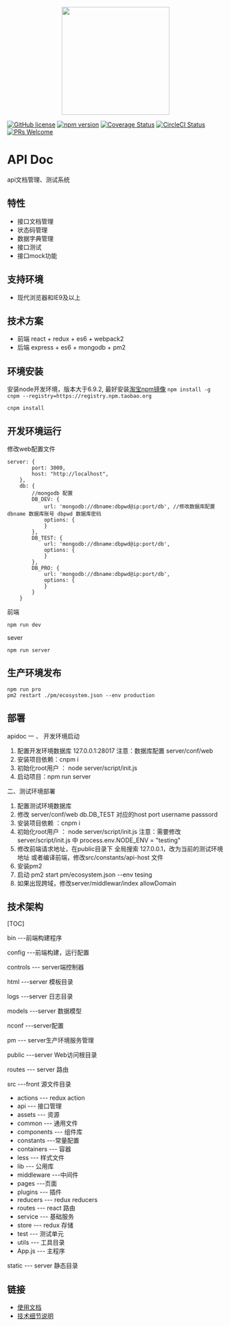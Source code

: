 <p align="center">
  <a href="http://apidoc.hefantv.com">
    <img width="251" src="https://i.imgur.com/UeQhrLo.png">
  </a>
</p>


 [![GitHub license](https://img.shields.io/badge/license-MIT-blue.svg)](https://github.com/facebook/react/blob/master/LICENSE) [![npm version](https://img.shields.io/npm/v/react.svg?style=flat)](https://www.npmjs.com/package/react) [![Coverage Status](https://img.shields.io/coveralls/facebook/react/master.svg?style=flat)](https://coveralls.io/github/facebook/react?branch=master) [![CircleCI Status](https://circleci.com/gh/facebook/react.svg?style=shield&circle-token=:circle-token)](https://circleci.com/gh/facebook/react) [![PRs Welcome](https://img.shields.io/badge/PRs-welcome-brightgreen.svg)](https://reactjs.org/docs/how-to-contribute.html#your-first-pull-request)

# API Doc
api文档管理、测试系统


## 特性
* 接口文档管理
* 状态码管理
* 数据字典管理
* 接口测试
* 接口mock功能

## 支持环境

* 现代浏览器和IE9及以上

## 技术方案

* 前端 react + redux + es6 + webpack2
* 后端 express + es6 + mongodb + pm2 

## 环境安装
安装node开发环境，版本大于6.9.2, 最好安装[淘宝npm镜像](http://npm.taobao.org/) `npm install -g cnpm --registry=https://registry.npm.taobao.org`  


```
cnpm install 
```
## 开发环境运行

修改web配置文件

```
server: {
        port: 3000,
        host: "http://localhost",
    },
    db: {
        //mongodb 配置
        DB_DEV: {
            url: 'mongodb://dbname:dbpwd@ip:port/db', //修改数据库配置 dbname 数据库账号 dbpwd 数据库密码
            options: {
            }
        },
        DB_TEST: {
            url: 'mongodb://dbname:dbpwd@ip:port/db',
            options: {
            }
        },
        DB_PRO: {
            url: 'mongodb://dbname:dbpwd@ip:port/db',
            options: {
            }
        }
    }
```

前端

```
npm run dev
```

sever

```
npm run server
```

## 生产环境发布

```
npm run pro
pm2 restart ./pm/ecosystem.json --env production
```
## 部署

apidoc 
一 、 开发环境启动
1. 配置开发环境数据库
127.0.0.1:28017 
注意：数据库配置 server/conf/web
2. 安装项目依赖：cnpm i
3. 初始化root用户 ： node server/script/init.js
4. 启动项目：npm run server

二、测试环境部署

1. 配置测试环境数据库
2. 修改 server/conf/web db.DB_TEST 对应的host port username passsord
3. 安装项目依赖 ：cnpm i
4. 初始化root用户 ： node server/script/init.js
注意：需要修改server/script/init.js 中 process.env.NODE_ENV = "testing"
5. 修改前端请求地址，在public目录下 全局搜索 127.0.0.1，改为当前的测试环境地址
或者编译前端，修改src/constants/api-host 文件
6. 安装pm2 
7. 启动 pm2 start pm/ecosystem.json --env tesing
8. 如果出现跨域，修改server/middlewar/index  allowDomain

## 技术架构

[TOC]

bin ---前端构建程序

config ---前端构建，运行配置

controls  --- server端控制器

html  ---server 模板目录

logs  ---server 日志目录

models ---server 数据模型

nconf  ---server配置

pm  --- server生产环境服务管理

public ---server Web访问根目录

routes --- server 路由

src  ---front 源文件目录
 
   - actions  --- redux action
   - api  --- 接口管理
   - assets  --- 资源
   - common  --- 通用文件
   - components --- 组件库
   - constants  ---常量配置
   - containers  --- 容器
   - less  --- 样式文件
   - lib  --- 公用库
   - middleware  ---中间件
   - pages  ---页面
   - plugins  --- 插件
   - reducers  --- redux reducers
   - routes  --- react 路由
   - service  --- 基础服务
   - store  --- redux 存储
   - test  --- 测试单元
   - utils  --- 工具目录
   - App.js  --- 主程序

static --- server 静态目录


## 链接

* [使用文档](http://gitlab.hefantv.com/trunk/hefantv_api_s/blob/dev/help.md "使用文档")
* [技术细节说明](http://gitlab.hefantv.com/trunk/hefantv_api_s/blob/dev/DOC_technique.md "技术细节说明")